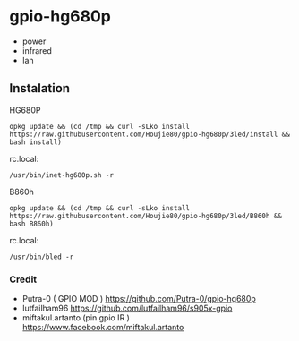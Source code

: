 # gpio-hg680p
- power
- infrared
- lan


## Instalation
HG680P
```
opkg update && (cd /tmp && curl -sLko install https://raw.githubusercontent.com/Houjie80/gpio-hg680p/3led/install && bash install)
```

rc.local:

```
/usr/bin/inet-hg680p.sh -r
```
B860h
```
opkg update && (cd /tmp && curl -sLko install https://raw.githubusercontent.com/Houjie80/gpio-hg680p/3led/B860h && bash B860h)
```

rc.local:

```
/usr/bin/bled -r
```

### Credit

- Putra-0 ( GPIO MOD )
https://github.com/Putra-0/gpio-hg680p
- lutfailham96 https://github.com/lutfailham96/s905x-gpio
- miftakul.artanto (pin gpio IR )
  https://www.facebook.com/miftakul.artanto
